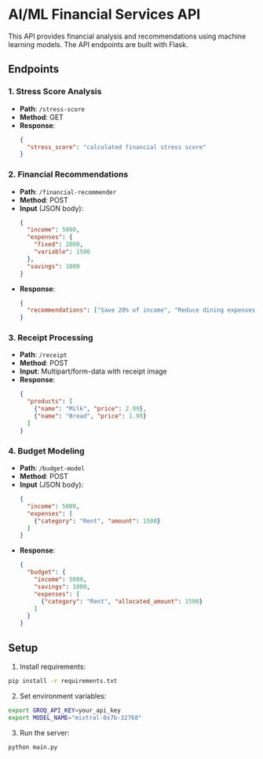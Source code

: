 # AI/ML Financial Services API

This API provides financial analysis and recommendations using machine learning models. The API endpoints are built with Flask.

## Endpoints

### 1. Stress Score Analysis
- **Path**: `/stress-score`
- **Method**: GET
- **Response**: 
  ```json
  { 
    "stress_score": "calculated financial stress score"
  }
  ```

### 2. Financial Recommendations
- **Path**: `/financial-recommender`
- **Method**: POST
- **Input** (JSON body):
  ```json
  {
    "income": 5000,
    "expenses": {
      "fixed": 2000,
      "variable": 1500
    },
    "savings": 1000
  }
  ```
- **Response**: 
  ```json
  {
    "recommendations": ["Save 20% of income", "Reduce dining expenses"]
  }
  ```

### 3. Receipt Processing
- **Path**: `/receipt`
- **Method**: POST
- **Input**: Multipart/form-data with receipt image
- **Response**:
  ```json
  {
    "products": [
      {"name": "Milk", "price": 2.99},
      {"name": "Bread", "price": 1.99}
    ]
  }
  ```

### 4. Budget Modeling
- **Path**: `/budget-model`
- **Method**: POST
- **Input** (JSON body):
  ```json
  {
    "income": 5000,
    "expenses": [
      {"category": "Rent", "amount": 1500}
    ]
  }
  ```
- **Response**:
  ```json
  {
    "budget": {
      "income": 5000,
      "savings": 1000,
      "expenses": [
        {"category": "Rent", "allocated_amount": 1500}
      ]
    }
  }
  ```

## Setup
1. Install requirements:
```bash
pip install -r requirements.txt
```

2. Set environment variables:
```bash
export GROQ_API_KEY=your_api_key
export MODEL_NAME="mixtral-8x7b-32768"
```

3. Run the server:
```bash
python main.py
```
